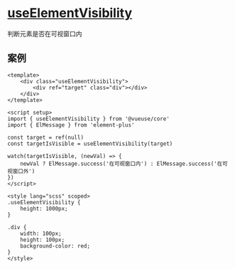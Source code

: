 # [useElementVisibility](https://www.vueusejs.com/core/useElementVisibility/)
判断元素是否在可视窗口内

## 案例
```vue
<template>
	<div class="useElementVisibility">
		<div ref="target" class="div"></div>
	</div>
</template>

<script setup>
import { useElementVisibility } from '@vueuse/core'
import { ElMessage } from 'element-plus'

const target = ref(null)
const targetIsVisible = useElementVisibility(target)

watch(targetIsVisible, (newVal) => {
	newVal ? ElMessage.success('在可视窗口内') : ElMessage.success('在可视窗口外')
})
</script>

<style lang="scss" scoped>
.useElementVisibility {
	height: 1000px;
}

.div {
	width: 100px;
	height: 100px;
	background-color: red;
}
</style>
```